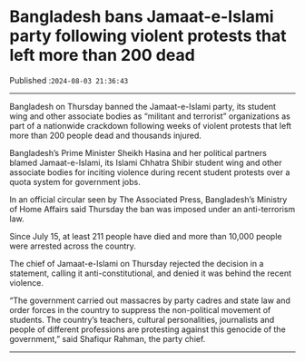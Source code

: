 # Bangladesh bans Jamaat-e-Islami party following violent protests that left more than 200 dead

Published :`2024-08-03 21:36:43`

---

Bangladesh on Thursday banned the Jamaat-e-Islami party, its student wing and other associate bodies as “militant and terrorist” organizations as part of a nationwide crackdown following weeks of violent protests that left more than 200 people dead and thousands injured.

Bangladesh’s Prime Minister Sheikh Hasina and her political partners blamed Jamaat-e-Islami, its Islami Chhatra Shibir student wing and other associate bodies for inciting violence during recent student protests over a quota system for government jobs.

In an official circular seen by The Associated Press, Bangladesh’s Ministry of Home Affairs said Thursday the ban was imposed under an anti-terrorism law.

Since July 15, at least 211 people have died and more than 10,000 people were arrested across the country.

The chief of Jamaat-e-Islami on Thursday rejected the decision in a statement, calling it anti-constitutional, and denied it was behind the recent violence.

“The government carried out massacres by party cadres and state law and order forces in the country to suppress the non-political movement of students. The country’s teachers, cultural personalities, journalists and people of different professions are protesting against this genocide of the government,” said Shafiqur Rahman, the party chief.

---

